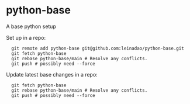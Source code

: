 # python-base
A base python setup

Set up in a repo:
```
  git remote add python-base git@github.com:leinadao/python-base.git
  git fetch python-base
  git rebase python-base/main # Resolve any conflicts.
  git push # possibly need --force
```
Update latest base changes in a repo:
```
  git fetch python-base
  git rebase python-base/main # Resolve any conflicts.
  git push # possibly need --force
```

